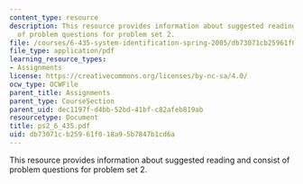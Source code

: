 ```yaml
---
content_type: resource
description: This resource provides information about suggested reading and consist
  of problem questions for problem set 2.
file: /courses/6-435-system-identification-spring-2005/db73071cb25961f018a95b7847b1cd6a_ps2_6_435.pdf
file_type: application/pdf
learning_resource_types:
- Assignments
license: https://creativecommons.org/licenses/by-nc-sa/4.0/
ocw_type: OCWFile
parent_title: Assignments
parent_type: CourseSection
parent_uid: dec1197f-d4bb-52bd-41bf-c82afeb819ab
resourcetype: Document
title: ps2_6_435.pdf
uid: db73071c-b259-61f0-18a9-5b7847b1cd6a
---
```

This resource provides information about suggested reading and consist of problem questions for problem set 2.